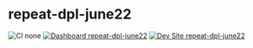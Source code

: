# repeat-dpl-june22

![CI none](https://img.shields.io/badge/ci-none-orange.svg)
[![Dashboard repeat-dpl-june22](https://img.shields.io/badge/dashboard-repeat_dpl_june22-yellow.svg)](https://dashboard.pantheon.io/sites/22347c92-8180-4443-aafc-c94744f85c5a#dev/code)
[![Dev Site repeat-dpl-june22](https://img.shields.io/badge/site-repeat_dpl_june22-blue.svg)](http://dev-repeat-dpl-june22.pantheonsite.io/)